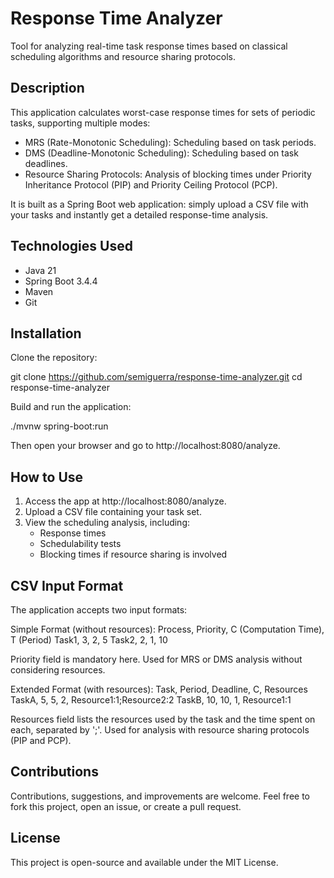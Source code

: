 # Response Time Analyzer

Tool for analyzing real-time task response times based on classical scheduling algorithms and resource sharing protocols.

## Description

This application calculates worst-case response times for sets of periodic tasks, supporting multiple modes:
- MRS (Rate-Monotonic Scheduling): Scheduling based on task periods.
- DMS (Deadline-Monotonic Scheduling): Scheduling based on task deadlines.
- Resource Sharing Protocols: Analysis of blocking times under Priority Inheritance Protocol (PIP) and Priority Ceiling Protocol (PCP).

It is built as a Spring Boot web application: simply upload a CSV file with your tasks and instantly get a detailed response-time analysis.

## Technologies Used

- Java 21
- Spring Boot 3.4.4
- Maven
- Git

## Installation

Clone the repository:

git clone https://github.com/semiguerra/response-time-analyzer.git
cd response-time-analyzer

Build and run the application:

./mvnw spring-boot:run

Then open your browser and go to http://localhost:8080/analyze.

## How to Use

1. Access the app at http://localhost:8080/analyze.
2. Upload a CSV file containing your task set.
3. View the scheduling analysis, including:
   - Response times
   - Schedulability tests
   - Blocking times if resource sharing is involved

## CSV Input Format

The application accepts two input formats:

Simple Format (without resources):
Process, Priority, C (Computation Time), T (Period)
Task1, 3, 2, 5
Task2, 2, 1, 10

Priority field is mandatory here.
Used for MRS or DMS analysis without considering resources.

Extended Format (with resources):
Task, Period, Deadline, C, Resources
TaskA, 5, 5, 2, Resource1:1;Resource2:2
TaskB, 10, 10, 1, Resource1:1

Resources field lists the resources used by the task and the time spent on each, separated by ';'.
Used for analysis with resource sharing protocols (PIP and PCP).

## Contributions

Contributions, suggestions, and improvements are welcome.
Feel free to fork this project, open an issue, or create a pull request.

## License

This project is open-source and available under the MIT License.
